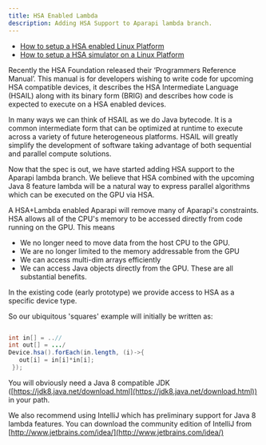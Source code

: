```yaml
---
title: HSA Enabled Lambda
description: Adding HSA Support to Aparapi lambda branch. 
---
```


* [How to setup a HSA enabled Linux Platform](/documentation/setting-up-hsa.html)
* [How to setup a HSA simulator on a Linux Platform](/documenation/using-hsa-simulator.html)

Recently the HSA Foundation released their ‘Programmers Reference Manual’. This manual is for developers wishing to write code for upcoming HSA compatible devices, it describes the HSA Intermediate Language (HSAIL) along with its binary form (BRIG) and describes how code is expected to execute on a HSA enabled devices.

In many ways we can think of HSAIL as we do Java bytecode. It is a common intermediate form that can be optimized at runtime to execute across a variety of future heterogeneous platforms. HSAIL will greatly simplify the development of software taking advantage of both sequential and parallel compute solutions.

Now that the spec is out, we have started adding HSA support to the Aparapi lambda branch. We believe that HSA combined with the upcoming Java 8 feature lambda will be a natural way to express parallel algorithms which can be executed on the GPU via HSA.

A HSA+Lambda enabled Aparapi will remove many of Aparapi's constraints. HSA allows all of the CPU's memory to be accessed directly from code running on the GPU. This means

* We no longer need to move data from the host CPU to the GPU.
* We are no longer limited to the memory addressable from the GPU
* We can access multi-dim arrays efficiently
* We can access Java objects directly from the GPU.
These are all substantial benefits.

In the existing code (early prototype) we provide access to HSA as a specific device type.

So our ubiquitous 'squares' example will initially be written as:

```java

int in[] = ..//
int out[] = .../
Device.hsa().forEach(in.length, (i)->{
   out[i] = in[i]*in[i];
 });
```
     
You will obviously need a Java 8 compatible JDK ([https://jdk8.java.net/download.html](https://jdk8.java.net/download.html)) in your path.

We also recommend using IntelliJ which has preliminary support for Java 8 lambda features. You can download the community edition of IntelliJ from [http://www.jetbrains.com/idea/](http://www.jetbrains.com/idea/)